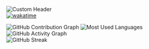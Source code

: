 ![Custom Header](https://img.shields.io/badge/Hello👋,I'm_Joseph-masked.dev-2F80ED?style=for-the-badge&logo=github)
<br/>
[![wakatime](https://wakatime.com/badge/user/0cac2b2f-bd8c-4e1d-9325-f56abe8a1aa7.svg)](https://wakatime.com/@0cac2b2f-bd8c-4e1d-9325-f56abe8a1aa7)


![GitHub Contribution Graph](https://github-readme-stats.vercel.app/api?username=Jaycode01&show_icons=true&theme=light)
![Most Used Languages](https://github-readme-stats.vercel.app/api/top-langs/?username=Jaycode01&layout=compact&theme=light&langs_count=5&hide_progress=true)
<br/>
![GitHub Activity Graph](https://github-readme-activity-graph.vercel.app/graph?username=Jaycode01&theme=github-light)
<br/>
![GitHub Streak](https://github-readme-streak-stats.herokuapp.com/?user=Jaycode01&theme=light&hide_border=false)
